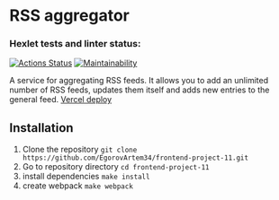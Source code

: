 # RSS aggregator
### Hexlet tests and linter status:
[![Actions Status](https://github.com/EgorovArtem34/frontend-project-11/workflows/hexlet-check/badge.svg)](https://github.com/EgorovArtem34/frontend-project-11/actions)
[![Maintainability](https://api.codeclimate.com/v1/badges/d1fffe2bae0c208f166e/maintainability)](https://codeclimate.com/github/EgorovArtem34/frontend-project-11/maintainability)


A service for aggregating RSS feeds. It allows you to add an unlimited number of RSS feeds, updates them itself and adds new entries to the general feed.
[Vercel deploy](https://frontend-project-11-egorovartem34.vercel.app/)

## Installation
1. Clone the repository `git clone https://github.com/EgorovArtem34/frontend-project-11.git`
2. Go to repository directory `cd frontend-project-11`
3. install dependencies `make install`
4. create webpack `make webpack`